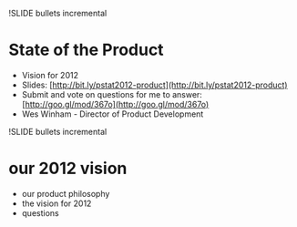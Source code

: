 !SLIDE bullets incremental
# State of the Product #

* Vision for 2012
* Slides: [http://bit.ly/pstat2012-product](http://bit.ly/pstat2012-product)
* Submit and vote on questions for me to answer: [http://goo.gl/mod/367o](http://goo.gl/mod/367o)
* Wes Winham - Director of Product Development

!SLIDE bullets incremental
# our 2012 vision #

* our product philosophy
* the vision for 2012
* questions

